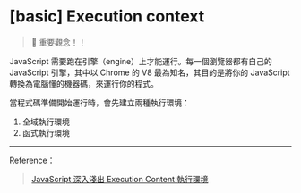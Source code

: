 # [basic] Execution context

> 🌟 重要觀念！！

JavaScript 需要跑在引擎（engine）上才能運行。每一個瀏覽器都有自己的 JavaScript 引擎，其中以 Chrome 的 V8 最為知名，其目的是將你的 JavaScript 轉換為電腦懂的機器碼，來運行你的程式。

當程式碼準備開始運行時，會先建立兩種執行環境：

1. 全域執行環境
2. 函式執行環境

---

Reference：

> [JavaScript 深入淺出 Execution Content 執行環境](https://shawnlin0201.github.io/JavaScript/JavaScript-Execution-Context/)